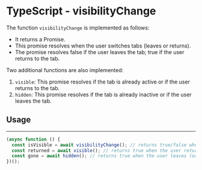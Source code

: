 # TypeScript - visibilityChange

The function `visibilityChange` is implemented as follows:

- It returns a Promise.
- This promise resolves when the user switches tabs (leaves or returns).
- The promise resolves false if the user leaves the tab; true if the user returns to the tab.

Two additional functions are also implemented:

1. `visible`: This promise resolves if the tab is already active or if the user returns to the tab.
2. `hidden`: This promise resolves if the tab is already inactive or if the user leaves the tab.

## Usage

---

```js
(async function () {
  const isVisible = await visibilityChange(); // returns true/false when the user changes the tab's activity
  const returned = await visible(); // returns true when the user returns (or already here)
  const gone = await hidden(); // returns true when the user leaves (or already left)
})();
```
